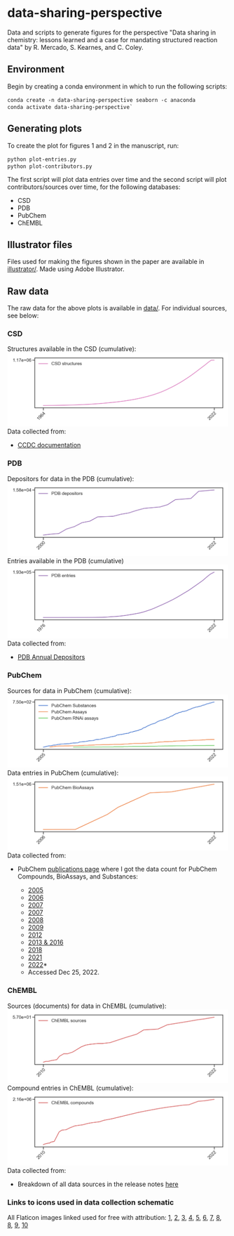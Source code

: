 # data-sharing-perspective
Data and scripts to generate figures for the perspective "Data sharing in chemistry: lessons learned and a case for mandating structured reaction data" by R. Mercado, S. Kearnes, and C. Coley.

## Environment
Begin by creating a conda environment in which to run the following scripts:

```
conda create -n data-sharing-perspective seaborn -c anaconda
conda activate data-sharing-perspective`
```

## Generating plots
To create the plot for figures 1 and 2 in the manuscript, run:
```
python plot-entries.py
python plot-contributors.py
```

The first script will plot data entries over time and the second script will plot contributors/sources over time, for the following databases:
* CSD
* PDB
* PubChem
* ChEMBL

## Illustrator files
Files used for making the figures shown in the paper are available in [illustrator/](./illustrator/). Made using Adobe Illustrator.

## Raw data
The raw data for the above plots is available in [data/](./data/). For individual sources, see below:

### CSD
Structures available in the CSD (cumulative):
![CSD structures](./csd-structures.png)
Data collected from:
* [CCDC documentation](https://www.ccdc.cam.ac.uk/media/Documentation/9DA399C5-90F8-478E-9C41-EAFD1868ED31/9da399c590f8478e9c41eafd1868ed31.pdf)

### PDB
Depositors for data in the PDB (cumulative):
![PDB depositors](./pdb-depositors.png)
Entries available in the PDB (cumulative)
![PDB entries](./pdb-entries.png)
Data collected from:
* [PDB Annual Depositors](https://www.wwpdb.org/stats/deposition)

### PubChem
Sources for data in PubChem (cumulative):
![PubChem sources](./pubchem-sources.png)
Data entries in PubChem (cumulative):
![PubChem BioAssays](./pubchem-count.png)
Data collected from:
* PubChem [publications page](https://pubchem.ncbi.nlm.nih.gov/docs/publications) where I got the data count for PubChem Compounds, BioAssays, and Substances:
  - [2005](https://www.genome.gov/15014443/2005-release-nih-nationwide-network-of-molecular-libraries-screening-centers)
  - [2006](http://triggered.edina.clockss.org/ServeContent?url=http%3A%2F%2Fmolinterv.aspetjournals.org%2Fcontent%2F6%2F5%2F240.full.pdf%2Bhtml)
  - [2007](https://bmcbioinformatics.biomedcentral.com/articles/10.1186/1471-2105-9-401)
  - [2007](https://chempedia.info/info/nih_molecular_libraries_roadmap_initiative/)
  - [2008](https://www.sciencedirect.com/science/article/abs/pii/S1574140008000121?via%3Dihub)
  - [2009](https://academic.oup.com/nar/article/37/suppl_2/W623/1155303?login=false)
  - [2012](https://academic.oup.com/nar/article/40/D1/D400/2903189?login=false#55480751)
  - [2013 & 2016](https://academic.oup.com/nar/article/45/D1/D955/2605812?login=false)
  - [2018](https://academic.oup.com/nar/article/47/D1/D1102/5146201?login=false)
  - [2021](https://academic.oup.com/nar/article/49/D1/D1388/5957164?login=false)
  - [2022](https://pubchem.ncbi.nlm.nih.gov/docs/statistics)*

  * Accessed Dec 25, 2022.

### ChEMBL
Sources (documents) for data in ChEMBL (cumulative):
![ChEMBL documents](./chembl-sources.png)
Compound entries in ChEMBL (cumulative):
![ChEMBL compounds](./chembl-compounds.png)
Data collected from:
* Breakdown of all data sources in the release notes [here](https://chembl.gitbook.io/chembl-interface-documentation/downloads)

### Links to icons used in data collection schematic
All Flaticon images linked used for free with attribution: [1](https://www.flaticon.com/free-icon/data-science_9850843), [2](https://www.flaticon.com/free-icon/laptop_9006060?term=translator&page=1&position=94&origin=search&related_id=9006060), [3](https://www.flaticon.com/free-icon/aggregation_9850779), [4](https://www.flaticon.com/free-icon/big-data_9872410), [5](https://www.flaticon.com/free-icon/cloud-database_8637228), [6](https://www.flaticon.com/free-icon/document_2140758?related_id=2140758), [7](https://www.flaticon.com/free-icon/loupe_751463?term=magnifying+glass&page=1&position=1&origin=search&related_id=751463), [8](https://www.flaticon.com/free-icon/data-science_7760592), [8](https://www.flaticon.com/free-icon/unstructured-data_9850860?related_id=9850860&origin=search), [9](https://www.flaticon.com/free-icon/robot_9151271?related_id=9151271), [10](https://www.flaticon.com/free-icon/laboratory_250181?term=scientist&page=1&position=5&origin=search&related_id=250181)
